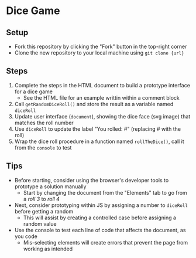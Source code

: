 # Dice Game

## Setup
- Fork this repository by clicking the "Fork" button in the top-right corner
- Clone the new repository to your local machine using `git clone {url}`

## Steps
1. Complete the steps in the HTML document to build a prototype interface for a dice game 
	- See the HTML file for an example writtin within a comment block
3. Call `getRandomDiceRoll()` and store the result as a variable named `diceRoll`
4. Update user interface (`document`), showing the dice face (svg image) that matches the roll number
5. Use `diceRoll` to update the label "You rolled: #" (replacing # with the roll)
6. Wrap the dice roll procedure in a function named `rollTheDice()`, call it from the `console` to test

## Tips
- Before starting, consider using the browser's developer tools to prototype a solution manually
	- Start by changing the document from the "Elements" tab to go from a *roll 3* to *roll 4*
- Next, consider prototyping within JS by assigning a number to `diceRoll` before getting a random
	- This will assist by creating a controlled case before assigning a random value
- Use the console to test each line of code that affects the document, as you code
	- Mis-selecting elements will create errors that prevent the page from working as intended
